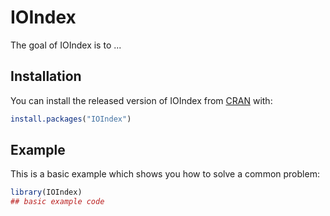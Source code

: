 # IOIndex

<!-- badges: start -->
<!-- badges: end -->

The goal of IOIndex is to ...

## Installation

You can install the released version of IOIndex from [CRAN](https://CRAN.R-project.org) with:

``` r
install.packages("IOIndex")
```

## Example

This is a basic example which shows you how to solve a common problem:

``` r
library(IOIndex)
## basic example code
```

